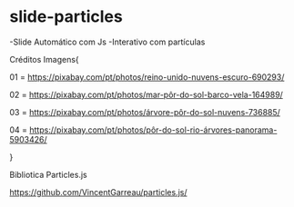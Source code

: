 # slide-particles

-Slide Automático com Js 
-Interativo com partículas

Créditos Imagens{

01 = https://pixabay.com/pt/photos/reino-unido-nuvens-escuro-690293/

02 = https://pixabay.com/pt/photos/mar-pôr-do-sol-barco-vela-164989/

03 = https://pixabay.com/pt/photos/árvore-pôr-do-sol-nuvens-736885/

04 = https://pixabay.com/pt/photos/pôr-do-sol-rio-árvores-panorama-5903426/

}

Bibliotica Particles.js

https://github.com/VincentGarreau/particles.js/

